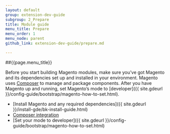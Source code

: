 ```yaml
---
layout: default
group: extension-dev-guide
subgroup: 2_Prepare
title: Module guide
menu_title: Prepare
menu_order: 1
menu_node: parent
github_link: extension-dev-guide/prepare.md

---
```


##{{page.menu_title}}


Before you start building Magento modules, make sure you&#8217;ve got Magento and its dependencies set up and installed in your environment. Magento uses [Composer](http://getcomposer.org) to manage and package components. After you have Magento up and running, set Magento&#8217;s mode to [developer]({{ site.gdeurl }}/config-guide/bootstrap/magento-how-to-set.html).

* [Install Magento and any required dependencies]({{ site.gdeurl }}/install-gde/bk-install-guide.html)
* [Composer integration](composer-integration.html)
* [Set your mode to developer]({{ site.gdeurl }}/config-guide/bootstrap/magento-how-to-set.html)
<!-- * [Determine your file structure](x) -->